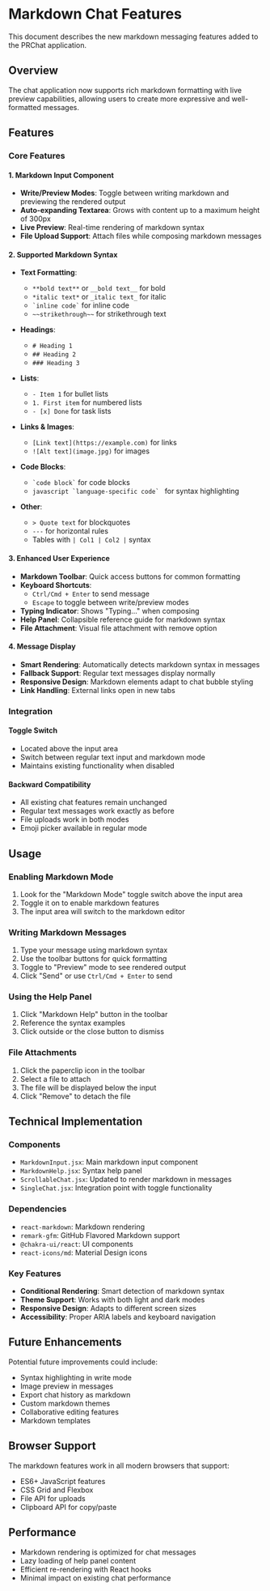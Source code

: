 # Markdown Chat Features

This document describes the new markdown messaging features added to the PRChat application.

## Overview

The chat application now supports rich markdown formatting with live preview capabilities, allowing users to create more expressive and well-formatted messages.

## Features

### Core Features

#### 1. Markdown Input Component
- **Write/Preview Modes**: Toggle between writing markdown and previewing the rendered output
- **Auto-expanding Textarea**: Grows with content up to a maximum height of 300px
- **Live Preview**: Real-time rendering of markdown syntax
- **File Upload Support**: Attach files while composing markdown messages

#### 2. Supported Markdown Syntax
- **Text Formatting**:
  - `**bold text**` or `__bold text__` for bold
  - `*italic text*` or `_italic text_` for italic
  - `` `inline code` `` for inline code
  - `~~strikethrough~~` for strikethrough text

- **Headings**:
  - `# Heading 1`
  - `## Heading 2`
  - `### Heading 3`

- **Lists**:
  - `- Item 1` for bullet lists
  - `1. First item` for numbered lists
  - `- [x] Done` for task lists

- **Links & Images**:
  - `[Link text](https://example.com)` for links
  - `![Alt text](image.jpg)` for images

- **Code Blocks**:
  - ``` `code block` ``` for code blocks
  - ```javascript `language-specific code` ``` for syntax highlighting

- **Other**:
  - `> Quote text` for blockquotes
  - `---` for horizontal rules
  - Tables with `| Col1 | Col2 |` syntax

#### 3. Enhanced User Experience
- **Markdown Toolbar**: Quick access buttons for common formatting
- **Keyboard Shortcuts**:
  - `Ctrl/Cmd + Enter` to send message
  - `Escape` to toggle between write/preview modes
- **Typing Indicator**: Shows "Typing..." when composing
- **Help Panel**: Collapsible reference guide for markdown syntax
- **File Attachment**: Visual file attachment with remove option

#### 4. Message Display
- **Smart Rendering**: Automatically detects markdown syntax in messages
- **Fallback Support**: Regular text messages display normally
- **Responsive Design**: Markdown elements adapt to chat bubble styling
- **Link Handling**: External links open in new tabs

### Integration

#### Toggle Switch
- Located above the input area
- Switch between regular text input and markdown mode
- Maintains existing functionality when disabled

#### Backward Compatibility
- All existing chat features remain unchanged
- Regular text messages work exactly as before
- File uploads work in both modes
- Emoji picker available in regular mode

## Usage

### Enabling Markdown Mode
1. Look for the "Markdown Mode" toggle switch above the input area
2. Toggle it on to enable markdown features
3. The input area will switch to the markdown editor

### Writing Markdown Messages
1. Type your message using markdown syntax
2. Use the toolbar buttons for quick formatting
3. Toggle to "Preview" mode to see rendered output
4. Click "Send" or use `Ctrl/Cmd + Enter` to send

### Using the Help Panel
1. Click "Markdown Help" button in the toolbar
2. Reference the syntax examples
3. Click outside or the close button to dismiss

### File Attachments
1. Click the paperclip icon in the toolbar
2. Select a file to attach
3. The file will be displayed below the input
4. Click "Remove" to detach the file

## Technical Implementation

### Components
- `MarkdownInput.jsx`: Main markdown input component
- `MarkdownHelp.jsx`: Syntax help panel
- `ScrollableChat.jsx`: Updated to render markdown in messages
- `SingleChat.jsx`: Integration point with toggle functionality

### Dependencies
- `react-markdown`: Markdown rendering
- `remark-gfm`: GitHub Flavored Markdown support
- `@chakra-ui/react`: UI components
- `react-icons/md`: Material Design icons

### Key Features
- **Conditional Rendering**: Smart detection of markdown syntax
- **Theme Support**: Works with both light and dark modes
- **Responsive Design**: Adapts to different screen sizes
- **Accessibility**: Proper ARIA labels and keyboard navigation

## Future Enhancements

Potential future improvements could include:
- Syntax highlighting in write mode
- Image preview in messages
- Export chat history as markdown
- Custom markdown themes
- Collaborative editing features
- Markdown templates

## Browser Support

The markdown features work in all modern browsers that support:
- ES6+ JavaScript features
- CSS Grid and Flexbox
- File API for uploads
- Clipboard API for copy/paste

## Performance

- Markdown rendering is optimized for chat messages
- Lazy loading of help panel content
- Efficient re-rendering with React hooks
- Minimal impact on existing chat performance

